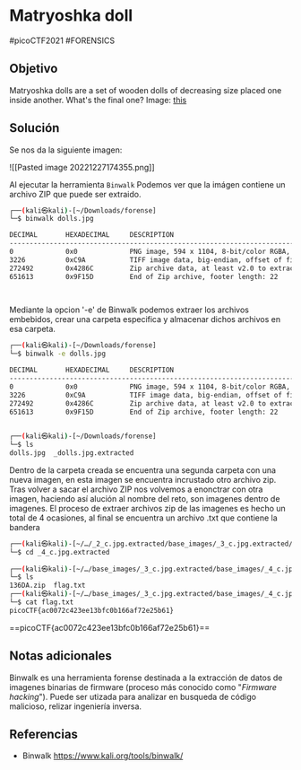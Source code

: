 # Matryoshka doll
#picoCTF2021 #FORENSICS 
## Objetivo
Matryoshka dolls are a set of wooden dolls of decreasing size placed one inside another. What's the final one? Image: [this](https://mercury.picoctf.net/static/f6cc2560a70b1ea811c151accba5390f/dolls.jpg)

## Solución
Se nos da la siguiente imagen:

![[Pasted image 20221227174355.png]]

Al ejecutar la herramienta `Binwalk` Podemos ver que la imágen contiene un archivo ZIP que puede ser extraido.

```bash
┌──(kali㉿kali)-[~/Downloads/forense]
└─$ binwalk dolls.jpg

DECIMAL       HEXADECIMAL     DESCRIPTION
--------------------------------------------------------------------------------
0             0x0             PNG image, 594 x 1104, 8-bit/color RGBA, non-interlaced
3226          0xC9A           TIFF image data, big-endian, offset of first image directory: 8
272492        0x4286C         Zip archive data, at least v2.0 to extract, compressed size: 378955, uncompressed size: 383936, name: base_images/2_c.jpg
651613        0x9F15D         End of Zip archive, footer length: 22

    
```

Mediante la opcion '-e' de Binwalk podemos extraer los archivos embebidos, crear una carpeta especifica y almacenar dichos archivos en esa carpeta.

```bash
┌──(kali㉿kali)-[~/Downloads/forense]
└─$ binwalk -e dolls.jpg

DECIMAL       HEXADECIMAL     DESCRIPTION
--------------------------------------------------------------------------------
0             0x0             PNG image, 594 x 1104, 8-bit/color RGBA, non-interlaced
3226          0xC9A           TIFF image data, big-endian, offset of first image directory: 8
272492        0x4286C         Zip archive data, at least v2.0 to extract, compressed size: 378955, uncompressed size: 383936, name: base_images/2_c.jpg
651613        0x9F15D         End of Zip archive, footer length: 22

                                                                                  
┌──(kali㉿kali)-[~/Downloads/forense]
└─$ ls
dolls.jpg  _dolls.jpg.extracted

```

Dentro de la carpeta creada se encuentra una segunda carpeta con una nueva imagen, en esta imagen se encuentra incrustado otro archivo zip. Tras volver a sacar el archivo ZIP nos volvemos a enonctrar con otra imagen, haciendo así alución al nombre del reto, son imagenes dentro de imagenes.
El proceso de extraer archivos zip de las imagenes es hecho un total de 4 ocasiones, al final se encuentra un archivo .txt que contiene la bandera 

```bash
┌──(kali㉿kali)-[~/…/_2_c.jpg.extracted/base_images/_3_c.jpg.extracted/base_images]
└─$ cd _4_c.jpg.extracted 
                                                                                  
┌──(kali㉿kali)-[~/…/base_images/_3_c.jpg.extracted/base_images/_4_c.jpg.extracted]
└─$ ls                   
136DA.zip  flag.txt
┌──(kali㉿kali)-[~/…/base_images/_3_c.jpg.extracted/base_images/_4_c.jpg.extracted]
└─$ cat flag.txt
picoCTF{ac0072c423ee13bfc0b166af72e25b61}   

```

==picoCTF{ac0072c423ee13bfc0b166af72e25b61}==

## Notas adicionales
Binwalk es una herramienta forense destinada a la extracción de datos de imagenes binarias de firmware (proceso más conocido como "_Firmware hacking_"). Puede ser utizada para analizar en busqueda de código malicioso, relizar ingeniería inversa.
## Referencias
- Binwalk 
  https://www.kali.org/tools/binwalk/